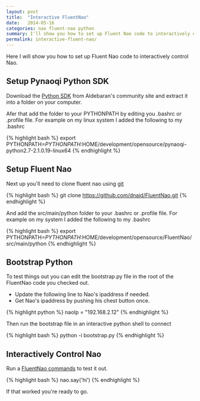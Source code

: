 ```yaml
---
layout: post
title:  "Interactive FluentNao"
date:   2014-05-16
categories: nao fluent-nao python
summary: I'll show you how to set up Fluent Nao code to interactively control Nao
permalink: interactive-fluent-nao/
---
```


Here I will show you how to set up Fluent Nao code to interactively control Nao.

## Setup Pynaoqi Python SDK

Download the [Python SDK](https://community.aldebaran-robotics.com/resources/) from Aldebaran's community site and extract it into a folder on your computer.  

Afer that add the folder to your PYTHONPATH by editing you .bashrc or .profile file.  For example on my linux system I added the following to my .bashrc

{% highlight bash %}
export PYTHONPATH=$PYTHONPATH:$HOME/development/opensource/pynaoqi-python2.7-2.1.0.19-linux64
{% endhighlight %}


## Setup Fluent Nao

Next up you'll need to clone fluent nao using [git](http://git-scm.com/)

{% highlight bash %}
git clone https://github.com/dnajd/FluentNao.git
{% endhighlight %}

And add the src/main/python folder to your .bashrc or .profile file.  For example on my system I added the following to my .bashrc

{% highlight bash %}
export PYTHONPATH=$PYTHONPATH:$HOME/development/opensource/FluentNao/src/main/python
{% endhighlight %}

## Bootstrap Python

To test things out you can edit the bootstrap.py file in the root of the FluentNao code you checked out.  

* Update the following line to Nao's ipaddress if needed. 
* Get Nao's ipaddress by pushing his chest button once.

{% highlight python %}
naoIp = "192.168.2.12"
{% endhighlight %}

Then run the bootstrap file in an interactive python shell to connect

{% highlight bash %}
python -i bootstrap.py
{% endhighlight %}


## Interactively Control Nao

Run a [FluentNao commands](https://github.com/dnajd/FluentNao/wiki) to test it out.

{% highlight bash %}
nao.say('hi')
{% endhighlight %}

If that worked you're ready to go.
